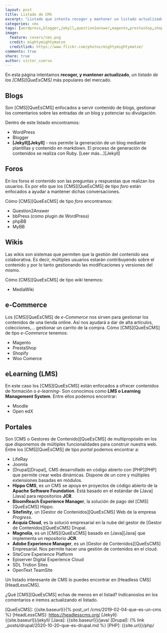 ```yaml
---
layout: post
title: Listado de CMS
excerpt: "Listado que intenta recoger y mantener un listado actualizado de CMS del mercado, para que sirva como base de posibles selecciones."
categories: cms
tags: [wordpress,blogger,jekyll,question2answer,magento,prestashop,shopify,moodle,openedx,liferay,joomla,drupal]
image:
  feature: covers/cms.png
  credit: mightymightymatze
  creditlink: https://www.flickr.com/photos/mightymightymatze/
comments: true
share: true
author: victor_cuervo
---
```


En esta página intentamos **recoger, y mantener actualizado**, *un listado de los [CMS][QueEsCMS]* más populares del mercado.

## Blogs
Son [CMS][QueEsCMS] enfocados a servir contenido de blogs, gestionar los comentarios sobre las entradas de un blog y potenciar su divulgación.

Dentro de este listado encontramos:

* WordPress
* Blogger
* **[Jekyll][Jekyll]** - nos permite la generación de un blog mediante plantillas y contenido en markdown. El proceso de generación de contenidos se realiza con Ruby. [Leer más...][Jekyll]

## Foros
En los foros el contenido son las preguntas y respuestas que realizan los usuarios. Es por ello que los [CMS][QueEsCMS] de tipo *foro* están enfocados a ayudar a mantener dichas conversaciones.

Cómo [CMS][QueEsCMS] de tipo *foro* encontramos:

* Question2Answer
* bbPress (como plugin de WordPress)
* phpBB
* MyBB

## Wikis
Las wikis son sistemas que permiten que la gestión del contenido sea colaborativa. Es decir, múltiples usuarios estarán contribuyendo sobre el contenido y por lo tanto gestionando las modificaciones y versiones del mismo.

Cómo [CMS][QueEsCMS] de tipo *wiki* tenemos:

* MediaWiki

## e-Commerce
Los [CMS][QueEsCMS] de *e-Commerce* nos sirven para gestionar los contenidos de una tienda online. Así nos ayudará a dar de alta artículos, colecciones,... gestionar un carrito de la compra. Cómo [CMS][QueEsCMS] de tipo *e-Commerce* tenemos:

* Magento
* PrestaShop
* Shopify
* Woo Comerce

## eLearning (LMS)
En este caso los [CMS][QueEsCMS] están enfocados a ofrecer contenidos de formación o *e-learning*- Son conocimos como **LMS o Learning Management System**. Entre ellos podemos encontrar:

* Moodle
* Open edX

## Portales
Son [CMS o Gestores de Contenido][QueEsCMS] de multipropósito en los que disponemos de múltiples funcionalidades para construir nuestra web. Entre los [CMS][QueEsCMS] de tipo *portal* podemos encontrar a:

* LifeRay
* Joomla
* [Drupal][Drupal], CMS desarrollado en código abierto con [PHP][PHP] que permite crear webs dinámicas. Dispone de un core y múltiples extensiones basadas en módulos.
* **Hippo CMS**, es un CMS se apoya en proyectos de código abierto de la **Apache Software Foundation**. Está basado en el estándar de [Java][Java] para repositorios **JCR**.
* **BloomReach Experience Manager**, la solución de pago del [CMS][QueEsCMS] Hippo.
* **Sitefinity**, un [Gestor de Contenidos][QueEsCMS] Web de la empresa *Progress*.
* **Acquia Cloud**, es la solució empresarial en la nube del gestor de [Gestor de Contenidos][QueEsCMS] Drupal.
* **Magnolia**, es un [CMS][QueEsCMS] basado en [Java][Java] que implementa un repositorio **JCR**.
* **Adobe Experience Manager**, es un [Gestor de Contenidos][QueEsCMS] Empresarial. Nos permite hacer una gestión de contenidos en el cloud.
* SiteCore Experience Platform
* Episerver Digital Experience Cloud
* SDL Tridion Sites
* OpenText TeamSite

Un listado interesante de CMS lo puedes encontrar en [Headless CMS][HeadLessCMS].

¿Qué [CMS][QueEsCMS] echas de menos en el listad? Indícanoslos en los comentarios e iremos actualizando el listado.


[QueEsCMS]: {{site.baseurl}}{% post_url /cms/2019-02-04-que-es-un-cms %}
[HeadLessCMS]: https://headlesscms.org/
[Jekyll]: {{site.baseurl}}/jekyll/
[Java]: {{site.baseurl}}/java/
[Drupal]: {% link _posts/drupal/2020-10-20-que-es-drupal.md %}
[PHP]: {{site.url}}/php/
